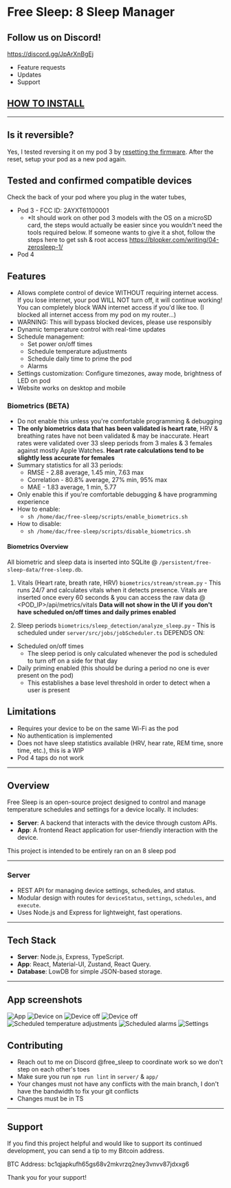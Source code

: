 # Free Sleep: 8 Sleep Manager


## Follow us on Discord!
https://discord.gg/JpArXnBgEj
- Feature requests
- Updates
- Support

## [HOW TO INSTALL](./INSTALLATION.md)

---  

## Is it reversible?
Yes, I tested reversing it on my pod 3 by  [resetting the firmware](docs/pod_3_teardown/6_firmware_reset.jpeg). After the reset, setup your pod as a new pod again.


## Tested and confirmed compatible devices
Check the back of your pod where you plug in the water tubes, 
- Pod 3 - FCC ID: 2AYXT61100001
  - *It should work on other pod 3 models with the OS on a microSD card, the steps would actually be easier since you wouldn't need the tools required below. If someone wants to give it a shot, follow the steps here to get ssh & root access https://blopker.com/writing/04-zerosleep-1/
- Pod 4


## Features
- Allows complete control of device WITHOUT requiring internet access. If you lose internet, your pod WILL NOT turn off, it will continue working! You can completely block WAN internet access if you'd like too. (I blocked all internet access from my pod on my router...)
- WARNING: This will bypass blocked devices, please use responsibly
- Dynamic temperature control with real-time updates
- Schedule management: 
  - Set power on/off times 
  - Schedule temperature adjustments
  - Schedule daily time to prime the pod
  - Alarms
- Settings customization: Configure timezones, away mode, brightness of LED on pod
- Website works on desktop and mobile

### Biometrics (BETA)
- Do not enable this unless you're comfortable programming & debugging
- **The only biometrics data that has been validated is heart rate**, HRV & breathing rates have not been validated & may be inaccurate.
Heart rates were validated over 33 sleep periods from 3 males & 3 females against mostly Apple Watches. 
**Heart rate calculations tend to be slightly less accurate for females**
- Summary statistics for all 33 periods:
  - RMSE - 2.88 average, 1.45 min, 7.63 max 
  - Correlation - 80.8% average, 27% min, 95% max
  - MAE - 1.83 average, 1 min, 5.77
- Only enable this if you're comfortable debugging & have programming experience
- How to enable:
  - `sh /home/dac/free-sleep/scripts/enable_biometrics.sh`
- How to disable:
  - `sh /home/dac/free-sleep/scripts/disable_biometrics.sh`

#### Biometrics Overview

All biometric and sleep data is inserted into SQLite @ `/persistent/free-sleep-data/free-sleep.db`.

1. Vitals (Heart rate, breath rate, HRV) `biometrics/stream/stream.py` - This runs 24/7 and calculates vitals when it detects presence.
Vitals are inserted once every 60 seconds & you can access the raw data @ <POD_IP>/api/metrics/vitals
**Data will not show in the UI if you don't have scheduled on/off times and daily primes enabled**

2. Sleep periods `biometrics/sleep_detection/analyze_sleep.py` - This is scheduled under `server/src/jobs/jobScheduler.ts`
DEPENDS ON:
- Scheduled on/off times
  - The sleep period is only calculated whenever the pod is scheduled to turn off on a side for that day
- Daily priming enabled (this should be during a period no one is ever present on the pod)
  - This establishes a base level threshold in order to detect when a user is present


## Limitations
- Requires your device to be on the same Wi-Fi as the pod
- No authentication is implemented
- Does not have sleep statistics available (HRV, hear rate, REM time, snore time, etc.), this is a WIP
- Pod 4 taps do not work

--- 

## Overview
Free Sleep is an open-source project designed to control and manage temperature schedules and settings for a device locally. It includes:
- **Server**: A backend that interacts with the device through custom APIs.
- **App**: A frontend React application for user-friendly interaction with the device.

This project is intended to be entirely ran on an 8 sleep pod

---

### **Server**
- REST API for managing device settings, schedules, and status.
- Modular design with routes for `deviceStatus`, `settings`, `schedules`, and `execute`.
- Uses Node.js and Express for lightweight, fast operations.

---

## Tech Stack
- **Server**: Node.js, Express, TypeScript.
- **App**: React, Material-UI, Zustand, React Query.
- **Database**: LowDB for simple JSON-based storage.

---

## App screenshots
![App](docs/app.gif)
![Device on](docs/on.png)
![Device off](docs/off.png)
![Device off](docs/water_notification.png)
![Scheduled temperature adjustments](docs/scheduled_temperatures.png)
![Scheduled alarms](docs/alarm_schedule.png)
![Settings](docs/settings.png)


## Contributing

- Reach out to me on Discord @free_sleep to coordinate work so we don't step on each other's toes
- Make sure you run `npm run lint` in `server/` & `app/`
- Your changes must not have any conflicts with the main branch, I don't have the bandwidth to fix your git conflicts
- Changes must be in TS

---

## Support

If you find this project helpful and would like to support its continued development, you can send a tip to my Bitcoin address.   

BTC Address:
bc1qjapkufh65gs68v2mkvrzq2ney3vnvv87jdxxg6

Thank you for your support!
